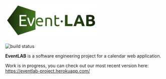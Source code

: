 ![logo](logo.png)
---
![build status](https://travis-ci.org/tarjmp/eventlab.svg?branch=master)

**EventLAB** is a software engineering project for a calendar web application.

Work is in progress, you can check out our most recent version here:
https://eventlab-project.herokuapp.com/